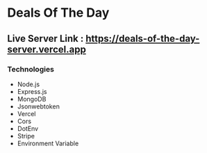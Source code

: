 # Deals Of The Day

## Live Server Link : https://deals-of-the-day-server.vercel.app

### Technologies

- Node.js
- Express.js
- MongoDB
- Jsonwebtoken
- Vercel
- Cors
- DotEnv
- Stripe
- Environment Variable
